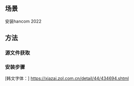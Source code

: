 ## 场景
  安装hancom 2022
## 方法
### 源文件获取
### 安装步骤


[韩文字体：]
https://xiazai.zol.com.cn/detail/44/434694.shtml
